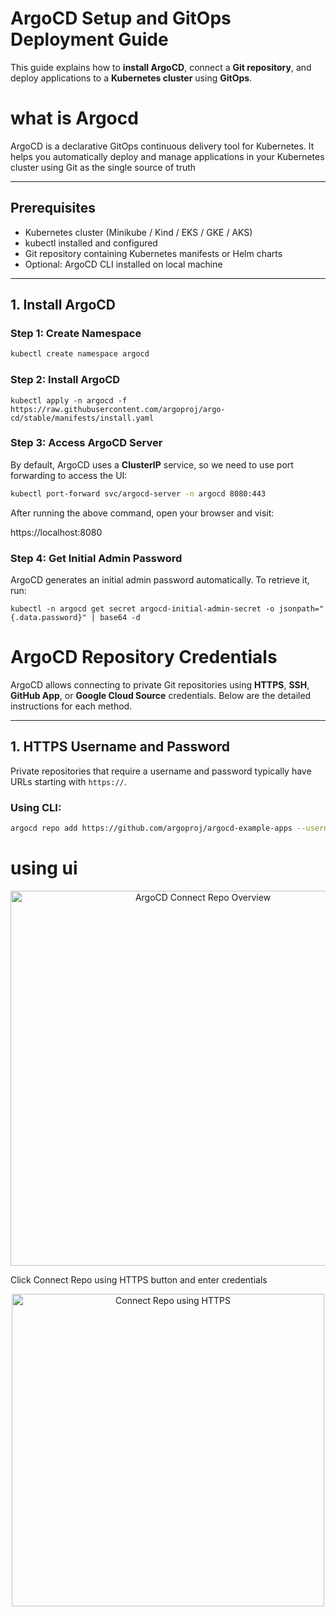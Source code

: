 # ArgoCD Setup and GitOps Deployment Guide

This guide explains how to **install ArgoCD**, connect a **Git repository**, and deploy applications to a **Kubernetes cluster** using **GitOps**.  

# what is Argocd

ArgoCD is a declarative GitOps continuous delivery tool for Kubernetes. It helps you automatically deploy and manage applications in your Kubernetes cluster using Git as the single source of truth

---

## **Prerequisites**

- Kubernetes cluster (Minikube / Kind / EKS / GKE / AKS)
- kubectl installed and configured
- Git repository containing Kubernetes manifests or Helm charts
- Optional: ArgoCD CLI installed on local machine

---

## **1. Install ArgoCD**

### **Step 1: Create Namespace**
```bash
kubectl create namespace argocd
```
### Step 2: Install ArgoCD

```
kubectl apply -n argocd -f https://raw.githubusercontent.com/argoproj/argo-cd/stable/manifests/install.yaml
```

### Step 3: Access ArgoCD Server

By default, ArgoCD uses a **ClusterIP** service, so we need to use port forwarding to access the UI:

```bash
kubectl port-forward svc/argocd-server -n argocd 8080:443
```

After running the above command, open your browser and visit:

https://localhost:8080

### Step 4: Get Initial Admin Password

ArgoCD generates an initial admin password automatically. To retrieve it, run:

```
kubectl -n argocd get secret argocd-initial-admin-secret -o jsonpath="{.data.password}" | base64 -d
```

# ArgoCD Repository Credentials

ArgoCD allows connecting to private Git repositories using **HTTPS**, **SSH**, **GitHub App**, or **Google Cloud Source** credentials. Below are the detailed instructions for each method.

---

## 1. HTTPS Username and Password

Private repositories that require a username and password typically have URLs starting with `https://`.

### Using CLI:

```bash
argocd repo add https://github.com/argoproj/argocd-example-apps --username <username> --password <password>
```
# using ui

<p align="center"> <img src="https://argo-cd.readthedocs.io/en/latest/assets/repo-add-overview.png" alt="ArgoCD Connect Repo Overview" width="600"/> </p>

Click Connect Repo using HTTPS button and enter credentials

<div align="center">
  <img src="https://argo-cd.readthedocs.io/en/latest/assets/repo-add-https.png" alt="Connect Repo using HTTPS" width="500"/>
</div
